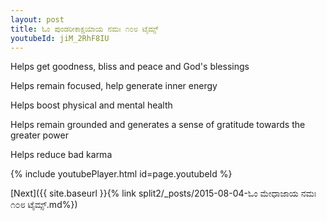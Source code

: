 ```yaml
---
layout: post
title: ಓಂ ಪುಂಡರೀಕಾಕ್ಷಯಾಯ ನಮಃ ೧೦೮ ಟೈಮ್ಸ್
youtubeId: jiM_2RhF8IU
---
```

 
 
Helps get goodness, bliss and peace and God's blessings
 
Helps remain focused, help generate inner energy 
 
Helps boost physical and mental health 
 
Helps remain grounded and generates a sense of gratitude towards the greater power 
 
Helps reduce bad karma
 
 
 
 


{% include youtubePlayer.html id=page.youtubeId %}
 
[Next]({{ site.baseurl }}{% link  split2/_posts/2015-08-04-ಓಂ ಮೇಧಾಜಾಯ ನಮಃ ೧೦೮ ಟೈಮ್ಸ್.md%})
 
